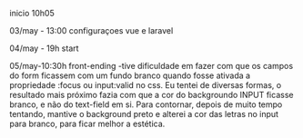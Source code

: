 inicio 10h05

03/may - 13:00
configuraçoes vue e laravel

04/may - 19h
start

05/may-10:30h
front-ending
-tive dificuldade em fazer com que os campos do form ficassem com um fundo branco quando fosse ativada a propriedade :focus ou input:valid no css. Eu tentei de diversas formas, 
o resultado mais próximo fazia com que a cor do backgroundo INPUT ficasse branco, e não do text-field em si. Para contornar, depois de muito tempo tentando, mantive o background preto e alterei a cor das letras no input para branco, para ficar melhor a estética.